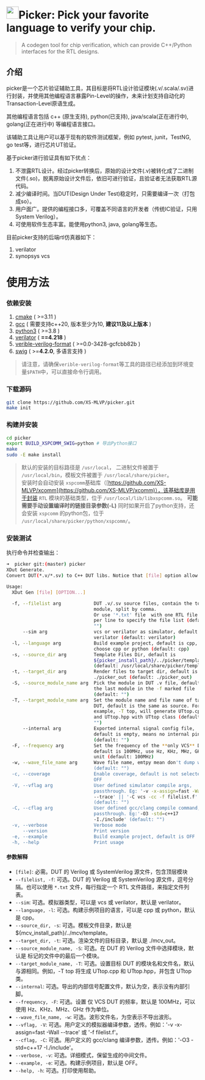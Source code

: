 
# <image src="/image/picker-logo.png" width="32px" height="32px" />Picker: Pick your favorite language to verify your chip.

> A codegen tool for chip verification, which can provide C++/Python interfaces for the RTL designs.

## 介绍

picker是一个芯片验证辅助工具，其目标是将RTL设计验证模块(.v/.scala/.sv)进行封装，并使用其他编程语言暴露Pin-Level的操作，未来计划支持自动化的Transaction-Level原语生成。

其他编程语言包括 c++ (原生支持), python(已支持), java/scala(正在进行中), golang(正在进行中) 等编程语言接口。

该辅助工具让用户可以基于现有的软件测试框架，例如 pytest, junit，TestNG, go test等，进行芯片UT验证。

基于picker进行验证具有如下优点：

1. 不泄露RTL设计。经过picker转换后，原始的设计文件(.v)被转化成了二进制文件(.so)，脱离原始设计文件后，依旧可进行验证，且验证者无法获取RTL源代码。
2. 减少编译时间。当DUT(Design Under Test)稳定时，只需要编译一次（打包成so）。
3. 用户面广。提供的编程接口多，可覆盖不同语言的开发者（传统IC验证，只用System Verilog）。
4. 可使用软件生态丰富。能使用python3, java, golang等生态。

目前picker支持的后端rtl仿真器如下：

1. verilator
2. synopsys vcs

# 使用方法

### 依赖安装

1.  [cmake](https://cmake.org/download/) ( >=3.11 )
2.  [gcc](https://gcc.gnu.org/) ( 需要支持c++20, 版本至少为10, **建议11及以上版本** )
3.  [python3](https://www.python.org/downloads/) ( >=3.8 )
4.  [verilator](https://verilator.org/guide/latest/install.html#git-quick-install) ( **==4.218** )
5.  [verible-verilog-format](https://github.com/chipsalliance/verible) ( >=0.0-3428-gcfcbb82b )
6.  [swig](http://www.swig.org/) ( >=**4.2.0**, 多语言支持 )

> 请注意，请确保`verible-verilog-format`等工具的路径已经添加到环境变量`$PATH`中，可以直接命令行调用。

### 下载源码

```bash
git clone https://github.com/XS-MLVP/picker.git
make init
```

### 构建并安装

```bash
cd picker
export BUILD_XSPCOMM_SWIG=python # 导出Python接口
make
sudo -E make install
```

> 默认的安装的目标路径是 `/usr/local`， 二进制文件被置于 `/usr/local/bin`，模板文件被置于 `/usr/local/share/picker`。  
> 安装时会自动安装 `xspcomm`基础库（[https://github.com/XS-MLVP/xcomm](https://github.com/XS-MLVP/xcomm)），该基础库是用于封装 `RTL` 模块的基础类型，位于 `/usr/local/lib/libxspcomm.so`。 **可能需要手动设置编译时的链接目录参数(-L)**
> 同时如果开启了python支持，还会安装 `xspcomm` 的python包，位于 `/usr/local/share/picker/python/xspcomm/`。 

### 安装测试

执行命令并检查输出：

```bash
➜  picker git:(master) picker
XDut Generate. 
Convert DUT(*.v/*.sv) to C++ DUT libs. Notice that [file] option allow only one file.

Usage:
  XDut Gen [file] [OPTION...] 

  -f, --filelist arg            DUT .v/.sv source files, contain the top 
                                module, split by comma.
                                Or use '*.txt' file  with one RTL file path 
                                per line to specify the file list (default: 
                                "")
      --sim arg                 vcs or verilator as simulator, default is 
                                verilator (default: verilator)
  -l, --language arg            Build example project, default is cpp, 
                                choose cpp or python (default: cpp)
  -s, --source_dir arg          Template Files Dir, default is 
                                ${picker_install_path}/../picker/template 
                                (default: /usr/local/share/picker/template)
  -t, --target_dir arg          Render files to target dir, default is 
                                ./picker_out (default: ./picker_out)
  -S, --source_module_name arg  Pick the module in DUT .v file, default is 
                                the last module in the -f marked file 
                                (default: "")
  -T, --target_module_name arg  Set the module name and file name of target 
                                DUT, default is the same as source. For 
                                example, -T top, will generate UTtop.cpp 
                                and UTtop.hpp with UTtop class (default: 
                                "")
      --internal arg            Exported internal signal config file, 
                                default is empty, means no internal pin 
                                (default: "")
  -F, --frequency arg           Set the frequency of the **only VCS** DUT, 
                                default is 100MHz, use Hz, KHz, MHz, GHz as 
                                unit (default: 100MHz)
  -w, --wave_file_name arg      Wave file name, emtpy mean don't dump wave 
                                (default: "")
  -c, --coverage                Enable coverage, default is not selected as 
                                OFF
  -V, --vflag arg               User defined simulator compile args, 
                                passthrough. Eg: '-v -x-assign=fast -Wall 
                                --trace' || '-C vcs -cc -f filelist.f' 
                                (default: "")
  -C, --cflag arg               User defined gcc/clang compile command, 
                                passthrough. Eg:'-O3 -std=c++17 
                                -I./include' (default: "")
  -v, --verbose                 Verbose mode
      --version                 Print version
  -e, --example                 Build example project, default is OFF
  -h, --help                    Print usage
```

#### 参数解释

* `[file]`: 必需。DUT 的 Verilog 或 SystemVerilog 源文件，包含顶层模块
* `--filelist, -f`: 可选。DUT 的 Verilog 或 SystemVerilog 源文件，逗号分隔。也可以使用 `*.txt` 文件，每行指定一个 RTL 文件路径，来指定文件列表。
* `--sim`: 可选。模拟器类型，可以是 vcs 或 verilator，默认是 verilator。
* `--language, -l`: 可选。构建示例项目的语言，可以是 cpp 或 python，默认是 cpp。
* `--source_dir, -s`: 可选。模板文件目录，默认是 ${mcv_install_path}/../mcv/template。
* `--target_dir, -t`: 可选。渲染文件的目标目录，默认是 ./mcv_out。
* `--source_module_name, -S`: 可选。在 DUT 的 Verilog 文件中选择模块，默认是  标记的文件中的最后一个模块。
* `--target_module_name, -T`: 可选。设置目标 DUT 的模块名和文件名，默认与源相同。例如，-T top 将生成 UTtop.cpp 和 UTtop.hpp，并包含 UTtop 类。
* `--internal`: 可选。导出的内部信号配置文件，默认为空，表示没有内部引脚。
* `--frequency, -F`: 可选。设置 仅 VCS DUT 的频率，默认是 100MHz，可以使用 Hz、KHz、MHz、GHz 作为单位。
* `--wave_file_name, -w`: 可选。波形文件名，为空表示不导出波形。
* `--vflag, -V`: 可选。用户定义的模拟器编译参数，透传。例如：'-v -x-assign=fast -Wall --trace' 或 '-f filelist.f'。
* `--cflag, -C`: 可选。用户定义的 gcc/clang 编译参数，透传。例如：'-O3 -std=c++17 -I./include'。
* `--verbose, -v`: 可选。详细模式，保留生成的中间文件。
* `--example, -e`: 可选。构建示例项目，默认是 OFF。
* `--help, -h`: 可选。打印使用帮助。

